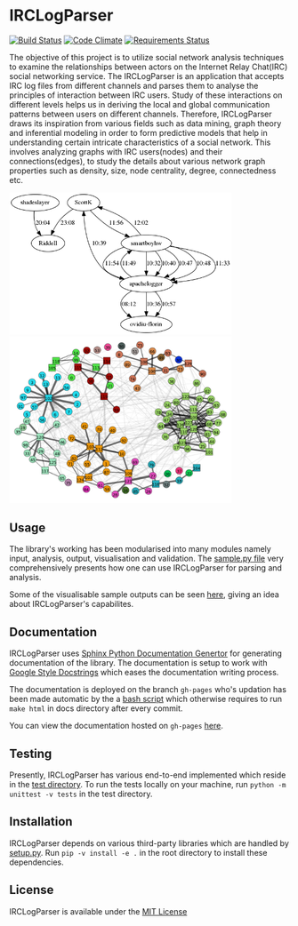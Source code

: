 # IRCLogParser

[![Build Status](https://travis-ci.org/prasadtalasila/IRCLogParser.svg?branch=dev)](https://travis-ci.org/prasadtalasila/IRCLogParser) 
[![Code Climate](https://codeclimate.com/github/prasadtalasila/IRCLogParser/badges/gpa.svg)](https://codeclimate.com/github/prasadtalasila/IRCLogParser) 
[![Requirements Status](https://requires.io/github/prasadtalasila/IRCLogParser/requirements.svg?branch=dev)](https://requires.io/github/prasadtalasila/IRCLogParser/requirements/?branch=dev)    


The objective of this project is to utilize social network analysis techniques to examine the relationships between actors on the Internet Relay Chat(IRC) social networking service. The IRCLogParser is an application that accepts IRC log files from different channels and parses them to analyse the principles of interaction between IRC users. Study of these interactions on different levels helps us in deriving the local and global communication patterns between users on different channels. Therefore, IRCLogParser draws its inspiration from various fields such as data mining, graph theory and inferential modeling in order to form predictive models that help in understanding certain intricate characteristics of a social network. This involves analyzing graphs with IRC users(nodes) and their connections(edges), to study the details about various network graph properties such as density, size, node centrality, degree, connectedness etc.


<img src="./ext/sample_out/kubuntu-devel_4_10_2013_conversation.png" width="400px"></img>
<img src="./ext/sample_out/infomap_CU.png" width="400px"></img>


## Usage

The library's working has been modularised into many modules namely input, analysis, output, visualisation and validation. The [sample.py file](./sample.py) very comprehensively presents how one can use IRCLogParser for parsing and analysis.

Some of the visualisable sample outputs can be seen [here](./ext/sample_out/), giving an idea about IRCLogParser's capabilites.


## Documentation

IRCLogParser uses [Sphinx Python Documentation Genertor](http://www.sphinx-doc.org/en/stable/) for generating documentation of the library. The documentation is setup to work with [Google Style Docstrings](http://www.sphinx-doc.org/en/stable/ext/example_google.html) which eases the documentation writing process.

The documentation is deployed on the branch `gh-pages` who's updation has been made automatic by the a [bash script](./ext/docs_auto_deploy.sh) which otherwise requires to run `make html` in docs directory after every commit.

You can view the documentation hosted on `gh-pages` [here](http://prasadtalasila.github.io/IRCLogParser/).


## Testing

Presently, IRCLogParser has various end-to-end implemented which reside in the [test directory](./test/).
To run the tests locally on your machine, run `python -m unittest -v tests` in the test directory.


## Installation

IRCLogParser depends on various third-party libraries which are handled by [setup.py](./setup.py). 
Run `pip -v install -e .` in the root directory to install these dependencies.

## License

IRCLogParser is available under the [MIT License](./LISENCE.md)

